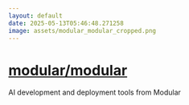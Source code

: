```yaml
---
layout: default
date: 2025-05-13T05:46:48.271258
image: assets/modular_modular_cropped.png
---
```


# [modular/modular](https://github.com/modular/modular)

AI development and deployment tools from Modular
